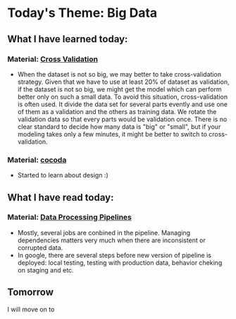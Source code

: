 # Today's Theme: Big Data

## What I have learned today:

### Material: [Cross Validation](https://www.kaggle.com/alexisbcook/cross-validationhttps://www.kaggle.com/alexisbcook/cross-validation)
- When the dataset is not so big, we may better to take cross-validation strategy. Given that we have to use at least 20% of dataset as validation, if the dataset is not so big, we might get the model which can perform better only on such a small data. To avoid this situation, cross-validation is often used. It divide the data set for several parts evently and use one of them as a validation and the others as training data. We rotate the validation data so that every parts would be validation once. There is no clear standard to decide how many data is "big" or "small", but if your modeling takes only a few minutes, it might be better to switch to cross-validation. 

### Material: [cocoda](https://cocoda-design.com)
- Started to learn about design :)
    
## What I have read today:
### Material: [Data Processing Pipelines](https://landing.google.com/sre/sre-book/chapters/data-processing-pipelines/)
- Mostly, several jobs are conbined in the pipeline. Managing dependencies matters very much when there are inconsistent or corrupted data. 
- In google, there are several steps before new version of pipeline is deployed: local testing, testing with production data, behavior cheking on staging and etc.

## Tomorrow
I will move on to [](https://www.kaggle.com/alexisbcook/xgboost)
